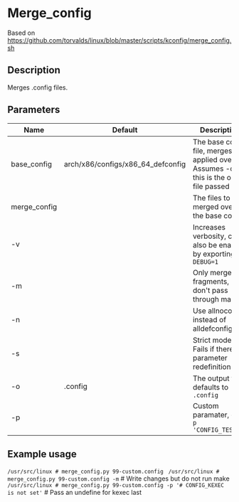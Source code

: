 # Merge_config

Based on https://github.com/torvalds/linux/blob/master/scripts/kconfig/merge_config.sh

## Description

Merges .config files.  


## Parameters

| Name	        | Default			                | Description												                                    |
| ------------- | --------------------------------- | --------------------------------------------------------------------------------------------- |
| base_config	| arch/x86/configs/x86_64_defconfig | The base config file, merges are applied over it. Assumes -d if this is the only file passed  |
| merge_config	|				                    | The files to be merged over the base config.                                                  |
| -v		    |				                    | Increases verbosity, can also be enabled by exporting `DEBUG=1`						        |
| -m		    | 				                    | Only merge fragments, don't pass through make								                    |
| -n            |                                   | Use allnoconfig instead of alldefconfig                                                       |
| -s            |                                   | Strict mode: Fails if there is a parameter redefinition                                       |
| -o		    | .config			                | The output file, defaults to `.config`									                    |
| -p            |                                   | Custom paramater, ex: `-p 'CONFIG_TEST=1'`                                                    |

## Example usage

` /usr/src/linux # merge_config.py 99-custom.config `
` /usr/src/linux # merge_config.py 99-custom.config -m` # Write changes but do not run make
` /usr/src/linux # merge_config.py 99-custom.config -p '# CONFIG_KEXEC is not set'` # Pass an undefine for kexec last

